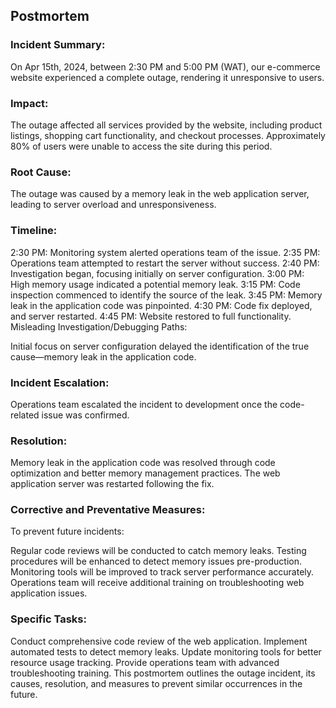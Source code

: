 ## Postmortem


### Incident Summary:

On Apr 15th, 2024, between 2:30 PM and 5:00 PM (WAT), our e-commerce website experienced a complete outage, rendering it unresponsive to users.

### Impact:

The outage affected all services provided by the website, including product listings, shopping cart functionality, and checkout processes. Approximately 80% of users were unable to access the site during this period.

### Root Cause:

The outage was caused by a memory leak in the web application server, leading to server overload and unresponsiveness.

### Timeline:

2:30 PM: Monitoring system alerted operations team of the issue.
2:35 PM: Operations team attempted to restart the server without success.
2:40 PM: Investigation began, focusing initially on server configuration.
3:00 PM: High memory usage indicated a potential memory leak.
3:15 PM: Code inspection commenced to identify the source of the leak.
3:45 PM: Memory leak in the application code was pinpointed.
4:30 PM: Code fix deployed, and server restarted.
4:45 PM: Website restored to full functionality.
Misleading Investigation/Debugging Paths:

Initial focus on server configuration delayed the identification of the true cause—memory leak in the application code.

### Incident Escalation:

Operations team escalated the incident to development once the code-related issue was confirmed.

### Resolution:

Memory leak in the application code was resolved through code optimization and better memory management practices. The web application server was restarted following the fix.

### Corrective and Preventative Measures:

To prevent future incidents:

Regular code reviews will be conducted to catch memory leaks.
Testing procedures will be enhanced to detect memory issues pre-production.
Monitoring tools will be improved to track server performance accurately.
Operations team will receive additional training on troubleshooting web application issues.
### Specific Tasks:

Conduct comprehensive code review of the web application.
Implement automated tests to detect memory leaks.
Update monitoring tools for better resource usage tracking.
Provide operations team with advanced troubleshooting training.
This postmortem outlines the outage incident, its causes, resolution, and measures to prevent similar occurrences in the future.